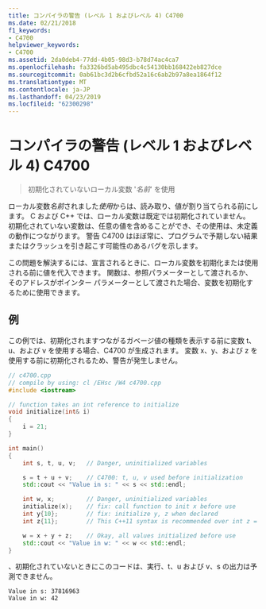 ```yaml
---
title: コンパイラの警告 (レベル 1 およびレベル 4) C4700
ms.date: 02/21/2018
f1_keywords:
- C4700
helpviewer_keywords:
- C4700
ms.assetid: 2da0deb4-77dd-4b05-98d3-b78d74ac4ca7
ms.openlocfilehash: fa3326bd5ab495dbc4c54130bb168422eb827dce
ms.sourcegitcommit: 0ab61bc3d2b6cfbd52a16c6ab2b97a8ea1864f12
ms.translationtype: MT
ms.contentlocale: ja-JP
ms.lasthandoff: 04/23/2019
ms.locfileid: "62300298"
---
```

# <a name="compiler-warning-level-1-and-level-4-c4700"></a>コンパイラの警告 (レベル 1 およびレベル 4) C4700

> 初期化されていないローカル変数 '*名前*' を使用

ローカル変数*名前*されました*使用*からは、読み取り、値が割り当てられる前にします。 C および C++ では、ローカル変数は既定では初期化されていません。 初期化されていない変数は、任意の値を含めることができ、その使用は、未定義の動作につながります。 警告 C4700 はほぼ常に、プログラムで予期しない結果またはクラッシュを引き起こす可能性のあるバグを示します。

この問題を解決するには、宣言されるときに、ローカル変数を初期化または使用される前に値を代入できます。 関数は、参照パラメーターとして渡されるか、そのアドレスがポインター パラメーターとして渡された場合、変数を初期化するために使用できます。

## <a name="example"></a>例

この例では、初期化されますつながるガベージ値の種類を表示する前に変数 t、u、および v を使用する場合、C4700 が生成されます。 変数 x、y、および z を使用する前に初期化されるため、警告が発生しません。

```cpp
// c4700.cpp
// compile by using: cl /EHsc /W4 c4700.cpp
#include <iostream>

// function takes an int reference to initialize
void initialize(int& i)
{
    i = 21;
}

int main()
{
    int s, t, u, v;   // Danger, uninitialized variables

    s = t + u + v;    // C4700: t, u, v used before initialization
    std::cout << "Value in s: " << s << std::endl;

    int w, x;         // Danger, uninitialized variables
    initialize(x);    // fix: call function to init x before use
    int y{10};        // fix: initialize y, z when declared
    int z{11};        // This C++11 syntax is recommended over int z = 11;

    w = x + y + z;    // Okay, all values initialized before use
    std::cout << "Value in w: " << w << std::endl;
}
```

、初期化されていないときにこのコードは、実行、t、u および v、s の出力は予測できません。

```Output
Value in s: 37816963
Value in w: 42
```
